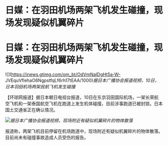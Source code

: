 # 日媒：在羽田机场两架飞机发生碰撞，现场发现疑似机翼碎片

# 日媒：在羽田机场两架飞机发生碰撞，现场发现疑似机翼碎片

![](https://inews.gtimg.com/om_bt/OdVmNaIDgHt5a-W-
JVEquVflehaO6NgpstfqLf6rh17tEAA/1000)_据日本广播协会报道视频，10日，日本羽田机场两架民航飞机发生碰撞_

【环球网报道】据日本朝日电视台报道，10日在东京羽田国际机场，一架长荣航空飞机和一架泰国航空飞机在跑道上发生机体碰撞，目前涉事跑道已被封锁。日本国土交通省正在确认情况。

![](https://inews.gtimg.com/om_bt/OpYEQUBVGcMQOMB8JBTTViAKy1cKWvYY5MI3fnQs9zgt0AA/1000)_据日本广播协会报道视频，现场附近有疑似机翼碎片的物体散落_

报道称，两架飞机目前停留在机场跑道中，现场附近有疑似机翼碎片的物体散落。目前尚未有碰撞事故造成人员受伤的报告。


